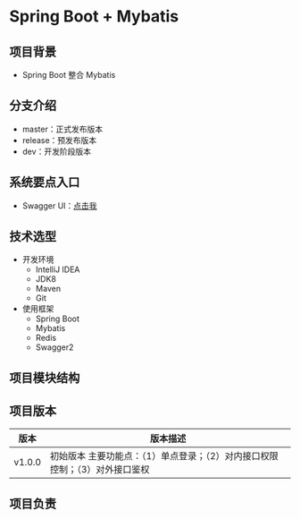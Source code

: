 # Spring Boot + Mybatis

## 项目背景
* Spring Boot 整合 Mybatis

## 分支介绍
* master：正式发布版本
* release：预发布版本
* dev：开发阶段版本


## 系统要点入口
* Swagger UI：[点击我](http://localhost:8091/swagger-ui.html)

## 技术选型
* 开发环境
    * IntelliJ IDEA
    * JDK8
    * Maven
    * Git
* 使用框架
    * Spring Boot
    * Mybatis
    * Redis
    * Swagger2


## 项目模块结构


## 项目版本
| 版本 | 版本描述 |
| ------- | ------- |
| v1.0.0 | 初始版本 主要功能点：（1）单点登录；（2）对内接口权限控制；（3）对外接口鉴权 |

## 项目负责
